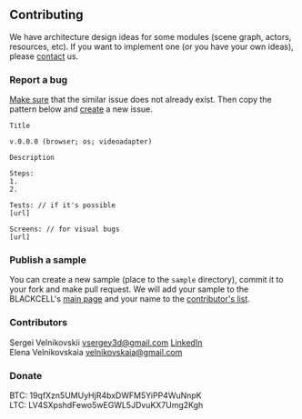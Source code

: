 ## Contributing

We have architecture design ideas for some modules (scene graph, actors, resources, etc).
If you want to implement one (or you have your own ideas), please [contact](mailto:blackcelljs@gmail.com) us.

### Report a bug

[Make sure](https://github.com/vsergey3d/blackcell/issues) that the similar issue does not already exist.
Then copy the pattern below and [create](https://github.com/vsergey3d/blackcell/issues/new) a new issue.

    Title

    v.0.0.0 (browser; os; videoadapter)

    Description

    Steps:
    1.
    2.

    Tests: // if it's possible
    [url]

    Screens: // for visual bugs
    [url]
    
### Publish a sample

You can create a new sample (place to the `sample` directory), commit it to your fork and make pull request.
We will add your sample to the BLACKCELL's [main page](http://blackcelljs.com/) and your name to the [contributor's list](#Contributors).

### Contributors

Sergei Velnikovskii <vsergey3d@gmail.com> [LinkedIn](http://lnkd.in/b8-yygk)<br/>
Elena Velnikovskaia <velnikovskaia@gmail.com>

### Donate

BTC: 19qfXzn5UMUyHjR4bxDWFM5YiPP4WuNnpK<br/>
LTC: LV4SXpshdFewo5wEGWL5JDvuKX7Umg2Kgh

